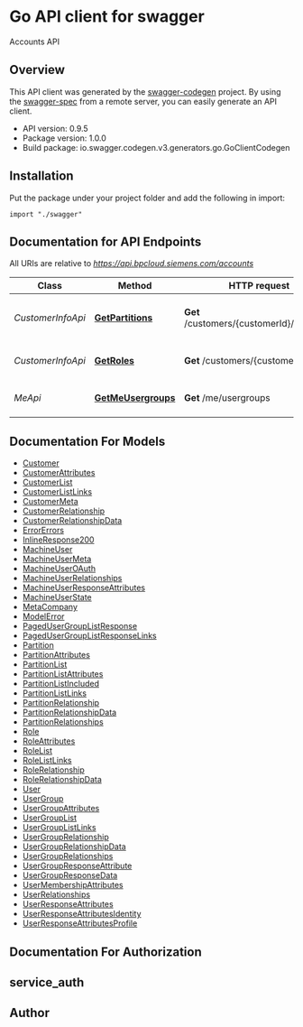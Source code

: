 # Go API client for swagger

Accounts API 

## Overview
This API client was generated by the [swagger-codegen](https://github.com/swagger-api/swagger-codegen) project.  By using the [swagger-spec](https://github.com/swagger-api/swagger-spec) from a remote server, you can easily generate an API client.

- API version: 0.9.5
- Package version: 1.0.0
- Build package: io.swagger.codegen.v3.generators.go.GoClientCodegen

## Installation
Put the package under your project folder and add the following in import:
```golang
import "./swagger"
```

## Documentation for API Endpoints

All URIs are relative to *https://api.bpcloud.siemens.com/accounts*

Class | Method | HTTP request | Description
------------ | ------------- | ------------- | -------------
*CustomerInfoApi* | [**GetPartitions**](docs/CustomerInfoApi.md#getpartitions) | **Get** /customers/{customerId}/partitions | List Partitions for Customer
*CustomerInfoApi* | [**GetRoles**](docs/CustomerInfoApi.md#getroles) | **Get** /customers/{customerId}/roles | List Roles for Customer
*MeApi* | [**GetMeUsergroups**](docs/MeApi.md#getmeusergroups) | **Get** /me/usergroups | Get the usergroups of caller

## Documentation For Models

 - [Customer](docs/Customer.md)
 - [CustomerAttributes](docs/CustomerAttributes.md)
 - [CustomerList](docs/CustomerList.md)
 - [CustomerListLinks](docs/CustomerListLinks.md)
 - [CustomerMeta](docs/CustomerMeta.md)
 - [CustomerRelationship](docs/CustomerRelationship.md)
 - [CustomerRelationshipData](docs/CustomerRelationshipData.md)
 - [ErrorErrors](docs/ErrorErrors.md)
 - [InlineResponse200](docs/InlineResponse200.md)
 - [MachineUser](docs/MachineUser.md)
 - [MachineUserMeta](docs/MachineUserMeta.md)
 - [MachineUserOAuth](docs/MachineUserOAuth.md)
 - [MachineUserRelationships](docs/MachineUserRelationships.md)
 - [MachineUserResponseAttributes](docs/MachineUserResponseAttributes.md)
 - [MachineUserState](docs/MachineUserState.md)
 - [MetaCompany](docs/MetaCompany.md)
 - [ModelError](docs/ModelError.md)
 - [PagedUserGroupListResponse](docs/PagedUserGroupListResponse.md)
 - [PagedUserGroupListResponseLinks](docs/PagedUserGroupListResponseLinks.md)
 - [Partition](docs/Partition.md)
 - [PartitionAttributes](docs/PartitionAttributes.md)
 - [PartitionList](docs/PartitionList.md)
 - [PartitionListAttributes](docs/PartitionListAttributes.md)
 - [PartitionListIncluded](docs/PartitionListIncluded.md)
 - [PartitionListLinks](docs/PartitionListLinks.md)
 - [PartitionRelationship](docs/PartitionRelationship.md)
 - [PartitionRelationshipData](docs/PartitionRelationshipData.md)
 - [PartitionRelationships](docs/PartitionRelationships.md)
 - [Role](docs/Role.md)
 - [RoleAttributes](docs/RoleAttributes.md)
 - [RoleList](docs/RoleList.md)
 - [RoleListLinks](docs/RoleListLinks.md)
 - [RoleRelationship](docs/RoleRelationship.md)
 - [RoleRelationshipData](docs/RoleRelationshipData.md)
 - [User](docs/User.md)
 - [UserGroup](docs/UserGroup.md)
 - [UserGroupAttributes](docs/UserGroupAttributes.md)
 - [UserGroupList](docs/UserGroupList.md)
 - [UserGroupListLinks](docs/UserGroupListLinks.md)
 - [UserGroupRelationship](docs/UserGroupRelationship.md)
 - [UserGroupRelationshipData](docs/UserGroupRelationshipData.md)
 - [UserGroupRelationships](docs/UserGroupRelationships.md)
 - [UserGroupResponseAttribute](docs/UserGroupResponseAttribute.md)
 - [UserGroupResponseData](docs/UserGroupResponseData.md)
 - [UserMembershipAttributes](docs/UserMembershipAttributes.md)
 - [UserRelationships](docs/UserRelationships.md)
 - [UserResponseAttributes](docs/UserResponseAttributes.md)
 - [UserResponseAttributesIdentity](docs/UserResponseAttributesIdentity.md)
 - [UserResponseAttributesProfile](docs/UserResponseAttributesProfile.md)

## Documentation For Authorization

## service_auth

## Author


